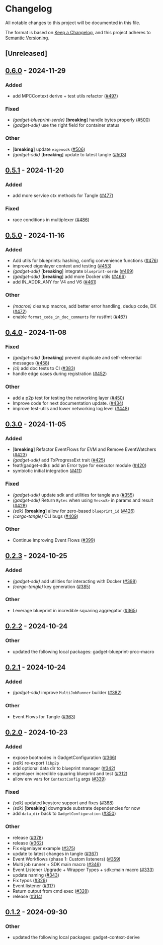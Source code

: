 # Changelog

All notable changes to this project will be documented in this file.

The format is based on [Keep a Changelog](https://keepachangelog.com/en/1.0.0/),
and this project adheres to [Semantic Versioning](https://semver.org/spec/v2.0.0.html).

## [Unreleased]

## [0.6.0](https://github.com/tangle-network/gadget/compare/gadget-sdk-v0.5.1...gadget-sdk-v0.6.0) - 2024-11-29

### Added

- add MPCContext derive + test utils refactor ([#497](https://github.com/tangle-network/gadget/pull/497))

### Fixed

- *(gadget-blueprint-serde)* [**breaking**] handle bytes properly ([#500](https://github.com/tangle-network/gadget/pull/500))
- *(gadget-sdk)* use the right field for container status

### Other

- [**breaking**] update `eigensdk` ([#506](https://github.com/tangle-network/gadget/pull/506))
- *(gadget-sdk)* [**breaking**] update to latest tangle ([#503](https://github.com/tangle-network/gadget/pull/503))

## [0.5.1](https://github.com/tangle-network/gadget/compare/gadget-sdk-v0.5.0...gadget-sdk-v0.5.1) - 2024-11-20

### Added

- add more service ctx methods for Tangle ([#477](https://github.com/tangle-network/gadget/pull/477))

### Fixed

- race conditions in multiplexer ([#486](https://github.com/tangle-network/gadget/pull/486))

## [0.5.0](https://github.com/tangle-network/gadget/compare/gadget-sdk-v0.4.0...gadget-sdk-v0.5.0) - 2024-11-16

### Added

- Add utils for blueprints: hashing, config convenience functions ([#476](https://github.com/tangle-network/gadget/pull/476))
- improved eigenlayer context and testing ([#453](https://github.com/tangle-network/gadget/pull/453))
- *(gadget-sdk)* [**breaking**] integrate `blueprint-serde` ([#469](https://github.com/tangle-network/gadget/pull/469))
- *(gadget-sdk)* [**breaking**] add more Docker utils ([#466](https://github.com/tangle-network/gadget/pull/466))
- add IN_ADDR_ANY for V4 and V6  ([#461](https://github.com/tangle-network/gadget/pull/461))

### Other

- *(macros)* cleanup macros, add better error handling, dedup code, DX ([#472](https://github.com/tangle-network/gadget/pull/472))
- enable `format_code_in_doc_comments` for rustfmt ([#467](https://github.com/tangle-network/gadget/pull/467))

## [0.4.0](https://github.com/tangle-network/gadget/compare/gadget-sdk-v0.3.0...gadget-sdk-v0.4.0) - 2024-11-08

### Fixed

- *(gadget-sdk)* [**breaking**] prevent duplicate and self-referential messages ([#458](https://github.com/tangle-network/gadget/pull/458))
- *(ci)* add doc tests to CI ([#383](https://github.com/tangle-network/gadget/pull/383))
- handle edge cases during registration ([#452](https://github.com/tangle-network/gadget/pull/452))

### Other

- add a p2p test for testing the networking layer ([#450](https://github.com/tangle-network/gadget/pull/450))
- Improve code for next documentation update. ([#434](https://github.com/tangle-network/gadget/pull/434))
- improve test-utils and lower networking log level ([#448](https://github.com/tangle-network/gadget/pull/448))

## [0.3.0](https://github.com/tangle-network/gadget/compare/gadget-sdk-v0.2.3...gadget-sdk-v0.3.0) - 2024-11-05

### Added

- [**breaking**] Refactor EventFlows for EVM and Remove EventWatchers ([#423](https://github.com/tangle-network/gadget/pull/423))
- *(gadget-sdk)* add TxProgressExt trait ([#425](https://github.com/tangle-network/gadget/pull/425))
- feat!(gadget-sdk): add an Error type for executor module ([#420](https://github.com/tangle-network/gadget/pull/420))
- symbiotic initial integration ([#411](https://github.com/tangle-network/gadget/pull/411))

### Fixed

- *(gadget-sdk)* update sdk and utilities for tangle avs ([#355](https://github.com/tangle-network/gadget/pull/355))
- *(gadget-sdk)* Return `Bytes` when using `Vec<u8>` in params and result ([#428](https://github.com/tangle-network/gadget/pull/428))
- *(sdk)* [**breaking**] allow for zero-based `blueprint_id` ([#426](https://github.com/tangle-network/gadget/pull/426))
- *(cargo-tangle)* CLI bugs ([#409](https://github.com/tangle-network/gadget/pull/409))

### Other

- Continue Improving Event Flows ([#399](https://github.com/tangle-network/gadget/pull/399))

## [0.2.3](https://github.com/tangle-network/gadget/compare/gadget-sdk-v0.2.2...gadget-sdk-v0.2.3) - 2024-10-25

### Added

- *(gadget-sdk)* add utilities for interacting with Docker ([#398](https://github.com/tangle-network/gadget/pull/398))
- *(cargo-tangle)* key generation ([#385](https://github.com/tangle-network/gadget/pull/385))

### Other

- Leverage blueprint in incredible squaring aggregator ([#365](https://github.com/tangle-network/gadget/pull/365))

## [0.2.2](https://github.com/tangle-network/gadget/compare/gadget-sdk-v0.2.1...gadget-sdk-v0.2.2) - 2024-10-24

### Other

- updated the following local packages: gadget-blueprint-proc-macro

## [0.2.1](https://github.com/tangle-network/gadget/compare/gadget-sdk-v0.2.0...gadget-sdk-v0.2.1) - 2024-10-24

### Added

- *(gadget-sdk)* improve `MultiJobRunner` builder ([#382](https://github.com/tangle-network/gadget/pull/382))

### Other

- Event Flows for Tangle ([#363](https://github.com/tangle-network/gadget/pull/363))

## [0.2.0](https://github.com/tangle-network/gadget/compare/gadget-sdk-v0.1.1...gadget-sdk-v0.2.0) - 2024-10-23

### Added

- expose bootnodes in GadgetConfiguration ([#366](https://github.com/tangle-network/gadget/pull/366))
- *(sdk)* re-export `libp2p`
- add optional data dir to blueprint manager ([#342](https://github.com/tangle-network/gadget/pull/342))
- eigenlayer incredible squaring blueprint and test ([#312](https://github.com/tangle-network/gadget/pull/312))
- allow env vars for `ContextConfig` args ([#339](https://github.com/tangle-network/gadget/pull/339))

### Fixed

- *(sdk)* updated keystore support and fixes ([#368](https://github.com/tangle-network/gadget/pull/368))
- *(sdk)* [**breaking**] downgrade substrate dependencies for now
- add `data_dir` back to `GadgetConfiguration` ([#350](https://github.com/tangle-network/gadget/pull/350))

### Other

- release ([#378](https://github.com/tangle-network/gadget/pull/378))
- release ([#362](https://github.com/tangle-network/gadget/pull/362))
- Fix eigenlayer example ([#375](https://github.com/tangle-network/gadget/pull/375))
- update to latest changes in tangle ([#367](https://github.com/tangle-network/gadget/pull/367))
- Event Workflows (phase 1: Custom listeners) ([#359](https://github.com/tangle-network/gadget/pull/359))
- Multi job runner + SDK main macro ([#346](https://github.com/tangle-network/gadget/pull/346))
- Event Listener Upgrade + Wrapper Types + sdk::main macro ([#333](https://github.com/tangle-network/gadget/pull/333))
- update naming ([#343](https://github.com/tangle-network/gadget/pull/343))
- Fix typos ([#329](https://github.com/tangle-network/gadget/pull/329))
- Event listener ([#317](https://github.com/tangle-network/gadget/pull/317))
- Return output from cmd exec ([#328](https://github.com/tangle-network/gadget/pull/328))
- release ([#314](https://github.com/tangle-network/gadget/pull/314))

## [0.1.2](https://github.com/tangle-network/gadget/compare/gadget-sdk-v0.1.1...gadget-sdk-v0.1.2) - 2024-09-30

### Other

- updated the following local packages: gadget-context-derive
